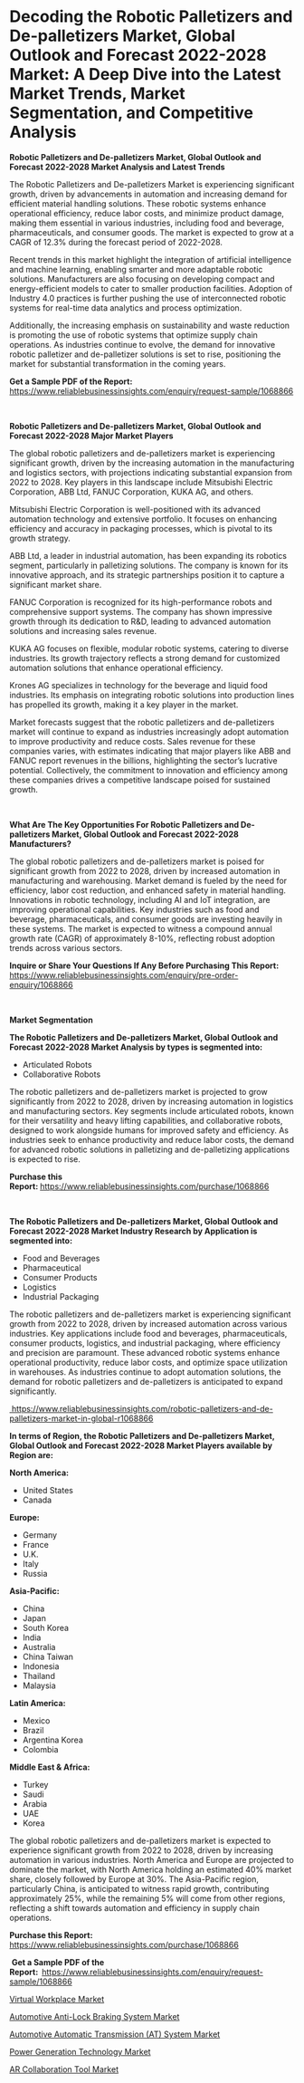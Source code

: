 <p><h1>Decoding the Robotic Palletizers and De-palletizers Market, Global Outlook and Forecast 2022-2028 Market: A Deep Dive into the Latest Market Trends, Market Segmentation, and Competitive Analysis</h1></p><p><strong>Robotic Palletizers and De-palletizers Market, Global Outlook and Forecast 2022-2028 Market Analysis and Latest Trends</strong></p>
<p><p>The Robotic Palletizers and De-palletizers Market is experiencing significant growth, driven by advancements in automation and increasing demand for efficient material handling solutions. These robotic systems enhance operational efficiency, reduce labor costs, and minimize product damage, making them essential in various industries, including food and beverage, pharmaceuticals, and consumer goods. The market is expected to grow at a CAGR of 12.3% during the forecast period of 2022-2028.</p><p>Recent trends in this market highlight the integration of artificial intelligence and machine learning, enabling smarter and more adaptable robotic solutions. Manufacturers are also focusing on developing compact and energy-efficient models to cater to smaller production facilities. Adoption of Industry 4.0 practices is further pushing the use of interconnected robotic systems for real-time data analytics and process optimization. </p><p>Additionally, the increasing emphasis on sustainability and waste reduction is promoting the use of robotic systems that optimize supply chain operations. As industries continue to evolve, the demand for innovative robotic palletizer and de-palletizer solutions is set to rise, positioning the market for substantial transformation in the coming years.</p></p>
<p><strong>Get a Sample PDF of the Report:&nbsp;</strong> <a href="https://www.reliablebusinessinsights.com/enquiry/request-sample/1068866">https://www.reliablebusinessinsights.com/enquiry/request-sample/1068866</a></p>
<p>&nbsp;</p>
<p><strong>Robotic Palletizers and De-palletizers Market, Global Outlook and Forecast 2022-2028 Major Market Players</strong></p>
<p><p>The global robotic palletizers and de-palletizers market is experiencing significant growth, driven by the increasing automation in the manufacturing and logistics sectors, with projections indicating substantial expansion from 2022 to 2028. Key players in this landscape include Mitsubishi Electric Corporation, ABB Ltd, FANUC Corporation, KUKA AG, and others.</p><p>Mitsubishi Electric Corporation is well-positioned with its advanced automation technology and extensive portfolio. It focuses on enhancing efficiency and accuracy in packaging processes, which is pivotal to its growth strategy.</p><p>ABB Ltd, a leader in industrial automation, has been expanding its robotics segment, particularly in palletizing solutions. The company is known for its innovative approach, and its strategic partnerships position it to capture a significant market share.</p><p>FANUC Corporation is recognized for its high-performance robots and comprehensive support systems. The company has shown impressive growth through its dedication to R&D, leading to advanced automation solutions and increasing sales revenue.</p><p>KUKA AG focuses on flexible, modular robotic systems, catering to diverse industries. Its growth trajectory reflects a strong demand for customized automation solutions that enhance operational efficiency.</p><p>Krones AG specializes in technology for the beverage and liquid food industries. Its emphasis on integrating robotic solutions into production lines has propelled its growth, making it a key player in the market.</p><p>Market forecasts suggest that the robotic palletizers and de-palletizers market will continue to expand as industries increasingly adopt automation to improve productivity and reduce costs. Sales revenue for these companies varies, with estimates indicating that major players like ABB and FANUC report revenues in the billions, highlighting the sector’s lucrative potential. Collectively, the commitment to innovation and efficiency among these companies drives a competitive landscape poised for sustained growth.</p></p>
<p>&nbsp;</p>
<p><strong>What Are The Key Opportunities For Robotic Palletizers and De-palletizers Market, Global Outlook and Forecast 2022-2028 Manufacturers?</strong></p>
<p><p>The global robotic palletizers and de-palletizers market is poised for significant growth from 2022 to 2028, driven by increased automation in manufacturing and warehousing. Market demand is fueled by the need for efficiency, labor cost reduction, and enhanced safety in material handling. Innovations in robotic technology, including AI and IoT integration, are improving operational capabilities. Key industries such as food and beverage, pharmaceuticals, and consumer goods are investing heavily in these systems. The market is expected to witness a compound annual growth rate (CAGR) of approximately 8-10%, reflecting robust adoption trends across various sectors.</p></p>
<p><strong>Inquire or Share Your Questions If Any Before Purchasing This Report:</strong> <a href="https://www.reliablebusinessinsights.com/enquiry/pre-order-enquiry/1068866">https://www.reliablebusinessinsights.com/enquiry/pre-order-enquiry/1068866</a></p>
<p>&nbsp;</p>
<p><strong>Market Segmentation</strong></p>
<p><strong>The Robotic Palletizers and De-palletizers Market, Global Outlook and Forecast 2022-2028 Market Analysis by types is segmented into:</strong></p>
<p><ul><li>Articulated Robots</li><li>Collaborative Robots</li></ul></p>
<p><p>The robotic palletizers and de-palletizers market is projected to grow significantly from 2022 to 2028, driven by increasing automation in logistics and manufacturing sectors. Key segments include articulated robots, known for their versatility and heavy lifting capabilities, and collaborative robots, designed to work alongside humans for improved safety and efficiency. As industries seek to enhance productivity and reduce labor costs, the demand for advanced robotic solutions in palletizing and de-palletizing applications is expected to rise.</p></p>
<p><strong>Purchase this Report:&nbsp;</strong><a href="https://www.reliablebusinessinsights.com/purchase/1068866">https://www.reliablebusinessinsights.com/purchase/1068866</a></p>
<p>&nbsp;</p>
<p><strong>The Robotic Palletizers and De-palletizers Market, Global Outlook and Forecast 2022-2028 Market Industry Research by Application is segmented into:</strong></p>
<p><ul><li>Food and Beverages</li><li>Pharmaceutical</li><li>Consumer Products</li><li>Logistics</li><li>Industrial Packaging</li></ul></p>
<p><p>The robotic palletizers and de-palletizers market is experiencing significant growth from 2022 to 2028, driven by increased automation across various industries. Key applications include food and beverages, pharmaceuticals, consumer products, logistics, and industrial packaging, where efficiency and precision are paramount. These advanced robotic systems enhance operational productivity, reduce labor costs, and optimize space utilization in warehouses. As industries continue to adopt automation solutions, the demand for robotic palletizers and de-palletizers is anticipated to expand significantly.</p></p>
<p><a href="https://www.reliablebusinessinsights.com/robotic-palletizers-and-de-palletizers-market-in-global-r1068866">&nbsp;https://www.reliablebusinessinsights.com/robotic-palletizers-and-de-palletizers-market-in-global-r1068866</a></p>
<p><strong>In terms of Region, the Robotic Palletizers and De-palletizers Market, Global Outlook and Forecast 2022-2028 Market Players available by Region are:</strong></p>
<p>
    <p> <strong> North America: </strong>
        <ul>
            <li>United States</li>
            <li>Canada</li>
        </ul>
        </p> 
    <p> <strong> Europe: </strong>
        <ul>
            <li>Germany</li>
            <li>France</li>
            <li>U.K.</li>
            <li>Italy</li>
            <li>Russia</li>
        </ul>
        </p> 
    <p> <strong> Asia-Pacific: </strong>
        <ul>
            <li>China</li>
            <li>Japan</li>
            <li>South Korea</li>
            <li>India</li>
            <li>Australia</li>
            <li>China Taiwan</li>
            <li>Indonesia</li>
            <li>Thailand</li>
            <li>Malaysia</li>
        </ul>
        </p> 
    <p> <strong> Latin America: </strong>
        <ul>
            <li>Mexico</li>
            <li>Brazil</li>
            <li>Argentina Korea</li>
            <li>Colombia</li>
        </ul>
        </p> 
    <p> <strong> Middle East & Africa: </strong>
        <ul>
            <li>Turkey</li>
            <li>Saudi</li>
            <li>Arabia</li>
            <li>UAE</li>
            <li>Korea</li>
        </ul>
    </p>
    </p>
<p><p>The global robotic palletizers and de-palletizers market is expected to experience significant growth from 2022 to 2028, driven by increasing automation in various industries. North America and Europe are projected to dominate the market, with North America holding an estimated 40% market share, closely followed by Europe at 30%. The Asia-Pacific region, particularly China, is anticipated to witness rapid growth, contributing approximately 25%, while the remaining 5% will come from other regions, reflecting a shift towards automation and efficiency in supply chain operations.</p></p>
<p><strong>Purchase this Report: </strong><a href="https://www.reliablebusinessinsights.com/purchase/1068866">https://www.reliablebusinessinsights.com/purchase/1068866</a></p>
<p>&nbsp;<strong>Get a Sample PDF of the Report:&nbsp;&nbsp;</strong><a href="https://www.reliablebusinessinsights.com/enquiry/request-sample/1068866">https://www.reliablebusinessinsights.com/enquiry/request-sample/1068866</a></p>
<p><strong></strong></p>
<p><p><a href="https://www.linkedin.com/pulse/global-virtual-workplace-market-exploring-share-trends-future-growth-3tr2e?trackingId=R5A2RpCAQ6myHcVzy2HPiQ%3D%3D">Virtual Workplace Market</a></p><p><a href="https://issuu.com/reportprime-2/docs/automotive-anti-lock-braking-system_e34bef5c14f7e2">Automotive Anti-Lock Braking System Market</a></p><p><a href="https://issuu.com/reportprime-2/docs/automotive-automatic-transmission-a_2db8584a296669">Automotive Automatic Transmission (AT) System Market</a></p><p><a href="https://medium.com/@daveblock08/navigating-the-global-power-generation-technology-market-from-trends-to-strategy-for-period-from-a5fce12401d1">Power Generation Technology Market</a></p><p><a href="https://www.linkedin.com/pulse/ar-collaboration-tool-market-investigation-industry-evolution-hrtye?trackingId=12yGL%2B6FRZCpTKg4cl6%2BgA%3D%3D">AR Collaboration Tool Market</a></p></p>
